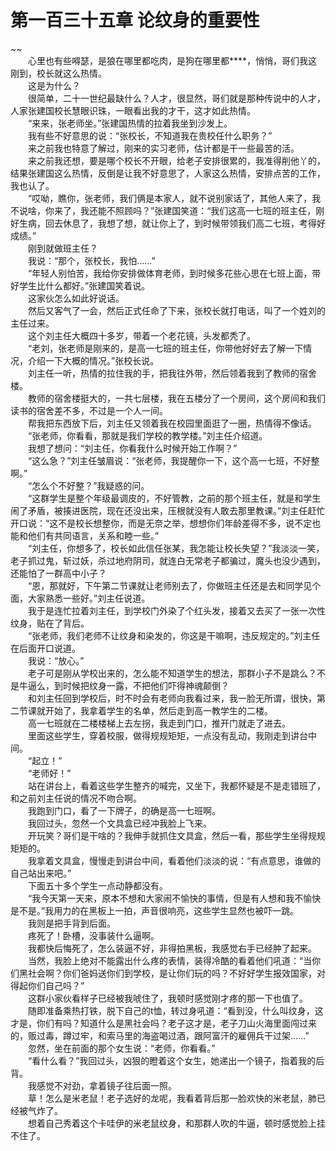 # 第一百三十五章 论纹身的重要性

~~
            <br>　　心里也有些嘚瑟，是狼在哪里都吃肉，是狗在哪里都****，悄悄，哥们我这刚到，校长就这么热情。<br>　　这是为什么？<br>　　很简单，二十一世纪最缺什么？人才，很显然，哥们就是那种传说中的人才，人家张建国校长慧眼识珠，一眼看出我的才干，这才如此热情。<br>　　“来来，张老师坐。”张建国热情的拉着我坐到沙发上。<br>　　我有些不好意思的说：“张校长，不知道我在贵校任什么职务？”<br>　　来之前我也特意了解过，刚来的实习老师，估计都是干一些最苦的活。<br>　　来之前我还想，要是哪个校长不开眼，给老子安排很累的，我准得削他丫的，结果张建国这么热情，反倒是让我不好意思了，人家这么热情，安排点苦的工作，我也认了。<br>　　“哎呦，瞧你，张老师，我们俩是本家人，就不说别家话了，其他人来了，我不说啥，你来了，我还能不照顾吗？”张建国笑道：“我们这高一七班的班主任，刚好生病，回去休息了，我想了想，就让你上了，到时候带领我们高二七班，考得好成绩。”<br>　　刚到就做班主任？<br>　　我说：“那个，张校长，我怕……”<br>　　“年轻人别怕苦，我给你安排做体育老师，到时候多花些心思在七班上面，带好学生比什么都好。”张建国笑着说。<br>　　这家伙怎么如此好说话。<br>　　然后又客气了一会，然后正式任命了下来，张校长就打电话，叫了一个姓刘的主任过来。<br>　　这个刘主任大概四十多岁，带着一个老花镜，头发都秃了。<br>　　“老刘，张老师是刚来的，是高一七班的班主任，你带他好好去了解一下情况，介绍一下大概的情况。”张校长说。<br>　　刘主任一听，热情的拉住我的手，把我往外带，然后领着我到了教师的宿舍楼。<br>　　教师的宿舍楼挺大的，一共七层楼，我在五楼分了一个房间，这个房间和我们读书的宿舍差不多，不过是一个人一间。<br>　　帮我把东西放下后，刘主任又领着我在校园里面逛了一圈，热情得不像话。<br>　　“张老师，你看看，那就是我们学校的教学楼。”刘主任介绍道。<br>　　我想了想问：“刘主任，你看我什么时候开始工作啊？”<br>　　“这么急？”刘主任皱眉说：“张老师，我提醒你一下，这个高一七班，不好整啊。”<br>　　“怎么个不好整？”我疑惑的问。<br>　　“这群学生是整个年级最调皮的，不好管教，之前的那个班主任，就是和学生闹了矛盾，被揍进医院，现在还没出来，压根就没有人敢去那里教课。”刘主任赶忙开口说：“这不是校长想整你，而是无奈之举，想想你们年龄差得不多，说不定也能和他们有共同语言，关系和睦一些。”<br>　　“刘主任，你想多了，校长如此信任张某，我怎能让校长失望？”我淡淡一笑，老子抓过鬼，斩过妖，杀过地府阴司，就连白无常老子都骗过，魔头也没少遇到，还能怕了一群高中小子？<br>　　“恩，那就好，下午第二节课就让老师别去了，你做班主任还是去和同学见个面，大家熟悉一些好。”刘主任说道。<br>　　我于是连忙拉着刘主任，到学校门外染了个红头发，接着又去买了一张一次性纹身，贴在了背后。<br>　　“张老师，我们老师不让纹身和染发的，你这是干嘛啊，违反规定的。”刘主任在后面开口说道。<br>　　我说：“放心。”<br>　　老子可是刚从学校出来的，怎么能不知道学生的想法，那群小子不是跳么？不是牛逼么，到时候把纹身一露，不把他们吓得神魂颠倒？<br>　　和刘主任回到学校后，时不时会有老师向我看过来，我一脸无所谓，很快，第二节课就开始了，我拿着学生的名单，然后走到高一教学生的二楼。<br>　　高一七班就在二楼楼梯上去左拐，我走到门口，推开门就走了进去。<br>　　里面这些学生，穿着校服，做得规规矩矩，一点没有乱动，我刚走到讲台中间。<br>　　“起立！”<br>　　“老师好！”<br>　　站在讲台上，看着这些学生整齐的喊完，又坐下，我都怀疑是不是走错班了，和之前刘主任说的情况不吻合啊。<br>　　我跑到门口，看了一下牌子，的确是高一七班啊。<br>　　我回过头，忽然一个文具盒已经冲我脸上飞来。<br>　　开玩笑？哥们是干啥的？我伸手就抓住文具盒，然后一看，那些学生坐得规规矩矩的。<br>　　我拿着文具盒，慢慢走到讲台中间，看着他们淡淡的说：“有点意思，谁做的自己站出来吧。”<br>　　下面五十多个学生一点动静都没有。<br>　　“我今天第一天来，原本不想和大家闹不愉快的事情，但是有人想和我不愉快是不是。”我用力的在黑板上一拍，声音很响亮，这些学生显然也被吓一跳。<br>　　我则是把手背到后面。<br>　　疼死了！卧槽，没事装什么逼啊。<br>　　我都快后悔死了，怎么装逼不好，非得拍黑板，我感觉右手已经肿了起来。<br>　　当然，我脸上绝对不能露出什么疼的表情，装得冷酷的看着他们吼道：“当你们黑社会啊？你们爸妈送你们到学校，是让你们玩的吗？不好好学生报效国家，对得起你们自己吗？”<br>　　这群小家伙看样子已经被我唬住了，我顿时感觉刚才疼的那一下也值了。<br>　　随即准备乘热打铁，脱下自己的t恤，转过身吼道：“看到没，什么叫纹身，这才是，你们有吗？知道什么是黑社会吗？老子这才是，老子刀山火海里面闯过来的，贩过毒，蹲过牢，和索马里的海盗喝过酒，跟阿富汗的雇佣兵干过架……”<br>　　忽然，坐在前面的那个女生说：“老师，你看看。”<br>　　“看什么看？”我回过头，凶狠的瞪着这个女生，她递出一个镜子，指着我的后背。<br>　　我感觉不对劲，拿着镜子往后面一照。<br>　　草！怎么是米老鼠！老子选好的龙呢，我看着背后那一脸欢快的米老鼠，肺已经被气炸了。<br>　　想着自己秀着这个卡哇伊的米老鼠纹身，和那群人吹的牛逼，顿时感觉脸上挂不住了。<br>
	